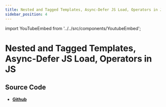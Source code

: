 ```yaml
---
title: Nested and Tagged Templates, Async-Defer JS Load, Operators in JS
sidebar_position: 4
---
```


import YouTubeEmbed from '../../src/components/YoutubeEmbed';

# Nested and Tagged Templates, Async-Defer JS Load, Operators in JS

<YouTubeEmbed videoId="Y067nIcH9jE" />

## Source Code

- [**Github**](https://github.com/isarojdahal/javascript-workshop)
